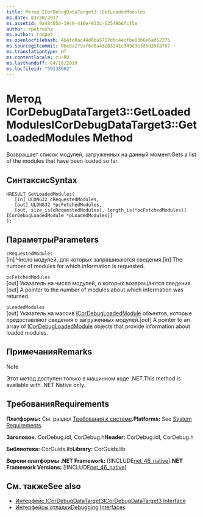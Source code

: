 ```yaml
---
title: Метод ICorDebugDataTarget3::GetLoadedModules
ms.date: 03/30/2017
ms.assetid: 9a48c05b-1949-416e-933c-52549b6fcf5e
author: rpetrusha
ms.author: ronpet
ms.openlocfilehash: 464fd9ac44d6ba5717dbc4ecfbe03b6e6ad52276
ms.sourcegitcommit: 0be8a279af6d8a43e03141e349d3efd5d35f8767
ms.translationtype: HT
ms.contentlocale: ru-RU
ms.lasthandoff: 04/18/2019
ms.locfileid: "59138662"
---
```

# <a name="icordebugdatatarget3getloadedmodules-method"></a><span data-ttu-id="3e79c-102">Метод ICorDebugDataTarget3::GetLoadedModules</span><span class="sxs-lookup"><span data-stu-id="3e79c-102">ICorDebugDataTarget3::GetLoadedModules Method</span></span>
<span data-ttu-id="3e79c-103">Возвращает список модулей, загруженных на данный момент.</span><span class="sxs-lookup"><span data-stu-id="3e79c-103">Gets a list of the modules that have been loaded so far.</span></span>  
  
## <a name="syntax"></a><span data-ttu-id="3e79c-104">Синтаксис</span><span class="sxs-lookup"><span data-stu-id="3e79c-104">Syntax</span></span>  
  
```  
HRESULT GetLoadedModules(  
   [in] ULONG32 cRequestedModules,  
   [out] ULONG32 *pcFetchedModules,  
   [out, size_is(cRequestedModules), length_is(*pcFetchedModules)] ICorDebugLoadedModule *pLoadedModules[]  
);  
```  
  
## <a name="parameters"></a><span data-ttu-id="3e79c-105">Параметры</span><span class="sxs-lookup"><span data-stu-id="3e79c-105">Parameters</span></span>  
 `cRequestedModules`  
 <span data-ttu-id="3e79c-106">[in] Число модулей, для которых запрашиваются сведения.</span><span class="sxs-lookup"><span data-stu-id="3e79c-106">[in] The number of modules for which information is requested.</span></span>  
  
 `pcFetchedModules`  
 <span data-ttu-id="3e79c-107">[out] Указатель на число модулей, о которых возвращаются сведения.</span><span class="sxs-lookup"><span data-stu-id="3e79c-107">[out] A pointer to the number of modules about which information was returned.</span></span>  
  
 `pLoadedModules`  
 <span data-ttu-id="3e79c-108">[out] Указатель на массив [ICorDebugLoadedModule](../../../../docs/framework/unmanaged-api/debugging/icordebugloadedmodule-interface.md) объектов, которые предоставляют сведения о загруженных модулей.</span><span class="sxs-lookup"><span data-stu-id="3e79c-108">[out] A pointer to an array of [ICorDebugLoadedModule](../../../../docs/framework/unmanaged-api/debugging/icordebugloadedmodule-interface.md) objects that provide information about loaded modules.</span></span>  
  
## <a name="remarks"></a><span data-ttu-id="3e79c-109">Примечания</span><span class="sxs-lookup"><span data-stu-id="3e79c-109">Remarks</span></span>  
  
> [!NOTE]
>  <span data-ttu-id="3e79c-110">Этот метод доступен только в машинном коде .NET.</span><span class="sxs-lookup"><span data-stu-id="3e79c-110">This method is available with .NET Native only.</span></span>  
  
## <a name="requirements"></a><span data-ttu-id="3e79c-111">Требования</span><span class="sxs-lookup"><span data-stu-id="3e79c-111">Requirements</span></span>  
 <span data-ttu-id="3e79c-112">**Платформы:** См. раздел [Требования к системе](../../../../docs/framework/get-started/system-requirements.md).</span><span class="sxs-lookup"><span data-stu-id="3e79c-112">**Platforms:** See [System Requirements](../../../../docs/framework/get-started/system-requirements.md).</span></span>  
  
 <span data-ttu-id="3e79c-113">**Заголовок.** CorDebug.idl, CorDebug.h</span><span class="sxs-lookup"><span data-stu-id="3e79c-113">**Header:** CorDebug.idl, CorDebug.h</span></span>  
  
 <span data-ttu-id="3e79c-114">**Библиотека:** CorGuids.lib</span><span class="sxs-lookup"><span data-stu-id="3e79c-114">**Library:** CorGuids.lib</span></span>  
  
 <span data-ttu-id="3e79c-115">**Версии платформы .NET Framework:** [!INCLUDE[net_46_native](../../../../includes/net-46-native-md.md)]</span><span class="sxs-lookup"><span data-stu-id="3e79c-115">**.NET Framework Versions:** [!INCLUDE[net_46_native](../../../../includes/net-46-native-md.md)]</span></span>  
  
## <a name="see-also"></a><span data-ttu-id="3e79c-116">См. также</span><span class="sxs-lookup"><span data-stu-id="3e79c-116">See also</span></span>

- [<span data-ttu-id="3e79c-117">Интерфейс ICorDebugDataTarget3</span><span class="sxs-lookup"><span data-stu-id="3e79c-117">ICorDebugDataTarget3 Interface</span></span>](../../../../docs/framework/unmanaged-api/debugging/icordebugdatatarget3-interface.md)
- [<span data-ttu-id="3e79c-118">Интерфейсы отладки</span><span class="sxs-lookup"><span data-stu-id="3e79c-118">Debugging Interfaces</span></span>](../../../../docs/framework/unmanaged-api/debugging/debugging-interfaces.md)
